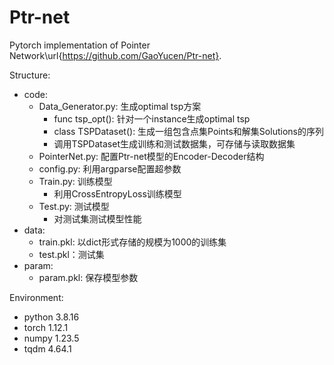 # Ptr-net

Pytorch implementation of Pointer Network\url{https://github.com/GaoYucen/Ptr-net}.



Structure:

- code:
  - Data_Generator.py: 生成optimal tsp方案
    - func tsp_opt(): 针对一个instance生成optimal tsp
    - class TSPDataset(): 生成一组包含点集Points和解集Solutions的序列
    - 调用TSPDataset生成训练和测试数据集，可存储与读取数据集
  - PointerNet.py: 配置Ptr-net模型的Encoder-Decoder结构
  - config.py: 利用argparse配置超参数
  - Train.py: 训练模型
    - 利用CrossEntropyLoss训练模型
  - Test.py: 测试模型
    - 对测试集测试模型性能
- data:
  - train.pkl: 以dict形式存储的规模为1000的训练集
  - test.pkl：测试集
- param:
  - param.pkl: 保存模型参数



Environment:
- python 3.8.16
- torch 1.12.1
- numpy 1.23.5
- tqdm 4.64.1
